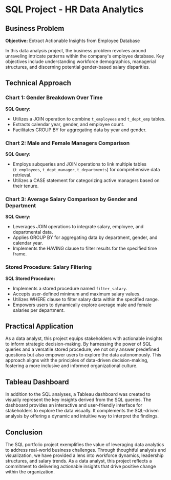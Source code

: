 # SQL Project - HR Data Analytics

## Business Problem

**Objective:** Extract Actionable Insights from Employee Database

In this data analysis project, the business problem revolves around unraveling intricate patterns within the company's employee database. Key objectives include understanding workforce demographics, managerial structures, and discerning potential gender-based salary disparities.

## Technical Approach

### Chart 1: Gender Breakdown Over Time

**SQL Query:**
- Utilizes a JOIN operation to combine `t_employees` and `t_dept_emp` tables.
- Extracts calendar year, gender, and employee count.
- Facilitates GROUP BY for aggregating data by year and gender.

### Chart 2: Male and Female Managers Comparison

**SQL Query:**
- Employs subqueries and JOIN operations to link multiple tables (`t_employees`, `t_dept_manager`, `t_departments`) for comprehensive data retrieval.
- Utilizes a CASE statement for categorizing active managers based on their tenure.

### Chart 3: Average Salary Comparison by Gender and Department

**SQL Query:**
- Leverages JOIN operations to integrate salary, employee, and departmental data.
- Applies GROUP BY for aggregating data by department, gender, and calendar year.
- Implements the HAVING clause to filter results for the specified time frame.

### Stored Procedure: Salary Filtering

**SQL Stored Procedure:**
- Implements a stored procedure named `filter_salary`.
- Accepts user-defined minimum and maximum salary values.
- Utilizes WHERE clause to filter salary data within the specified range.
- Empowers users to dynamically explore average male and female salaries per department.

## Practical Application

As a data analyst, this project equips stakeholders with actionable insights to inform strategic decision-making. By harnessing the power of SQL queries and a versatile stored procedure, we not only answer predefined questions but also empower users to explore the data autonomously. This approach aligns with the principles of data-driven decision-making, fostering a more inclusive and informed organizational culture.

## Tableau Dashboard
In addition to the SQL analyses, a Tableau dashboard was created to visually represent the key insights derived from the SQL queries. The dashboard provides an interactive and user-friendly interface for stakeholders to explore the data visually. It complements the SQL-driven analysis by offering a dynamic and intuitive way to interpret the findings.

## Conclusion

The SQL portfolio project exemplifies the value of leveraging data analytics to address real-world business challenges. Through thoughtful analysis and visualization, we have provided a lens into workforce dynamics, leadership structures, and salary trends. As a data analyst, this project reflects a commitment to delivering actionable insights that drive positive change within the organization.
